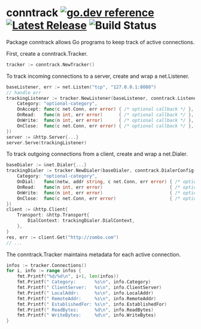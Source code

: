 # conntrack [![go.dev reference](https://img.shields.io/badge/go.dev-reference-007d9c?logo=go&logoColor=white&style=flat-square)](https://pkg.go.dev/github.com/peterbourgon/conntrack) [![Latest Release](https://img.shields.io/github/v/release/peterbourgon/conntrack?style=flat-square)](https://github.com/peterbourgon/conntrack/releases/latest) ![Build Status](https://github.com/peterbourgon/conntrack/actions/workflows/test.yaml/badge.svg?branch=main)

Package conntrack allows Go programs to keep track of active connections.

First, create a conntrack.Tracker.

```go
tracker := conntrack.NewTracker()
```

To track incoming connections to a server, create and wrap a net.Listener.

```go
baseListener, err := net.Listen("tcp", "127.0.0.1:8080")
// handle err
trackingListener := tracker.NewListener(baseListener, conntrack.ListenerConfig{
	Category: "optional-category",
	OnAccept: func(c net.Conn, err error) { /* optional callback */ },
	OnRead:   func(n int, err error)      { /* optional callback */ },
	OnWrite:  func(n int, err error)      { /* optional callback */ },
	OnClose:  func(c net.Conn, err error) { /* optional callback */ },
})
server := &http.Server{...}
server.Serve(trackingListener)
```

To track outgoing connections from a client, create and wrap a net.Dialer.

```go
baseDialer := &net.Dialer{...}
trackingDialer := tracker.NewDialer(baseDialer, conntrack.DialerConfig{
	Category: "optional-category",
	OnDial:   func(netw, addr string, c net.Conn, err error) { /* optional callback */ },
	OnRead:   func(n int, err error)                         { /* optional callback */ },
	OnWrite:  func(n int, err error)                         { /* optional callback */ },
	OnClose:  func(c net.Conn, err error)                    { /* optional callback */ },
})
client := &http.Client{
	Transport: &http.Transport{
		DialContext: trackingDialer.DialContext,
	},
}
res, err := client.Get("http://zombo.com")
// ...
```

The conntrack.Tracker maintains metadata for each active connection.

```go
infos := tracker.Connections()
for i, info := range infos {
	fmt.Printf("%d/%d\n", i+1, len(infos))
	fmt.Printf(" Category:       %s\n", info.Category)
	fmt.Printf(" ClientServer:   %s\n", info.ClientServer)
	fmt.Printf(" LocalAddr:      %s\n", info.LocalAddr)
	fmt.Printf(" RemoteAddr:     %s\n", info.RemoteAddr)
	fmt.Printf(" EstablishedFor: %s\n", info.EstablishedFor)
	fmt.Printf(" ReadBytes:      %d\n", info.ReadBytes)
	fmt.Printf(" WriteBytes:     %d\n", info.WriteBytes)
}
```
